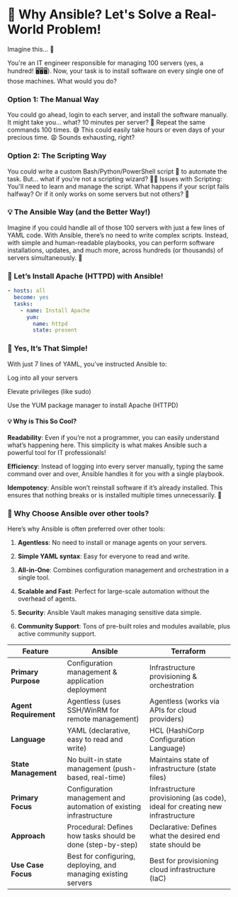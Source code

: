 # 🌟 Why Ansible? Let's Solve a Real-World Problem!
Imagine this... 💭

You're an IT engineer responsible for managing 100 servers (yes, a hundred! 🖥️🖥️🖥️). Now, your task is to install software on every single one of those machines. What would you do?

### Option 1: The Manual Way

You could go ahead, login to each server, and install the software manually. It might take you... what? 10 minutes per server?
🔄 Repeat the same commands 100 times. 😅
This could easily take hours or even days of your precious time. 😩
Sounds exhausting, right?

### Option 2: The Scripting Way

You could write a custom Bash/Python/PowerShell script 📝 to automate the task.
But... what if you're not a scripting wizard? 🧙‍♂️
Issues with Scripting:
You'll need to learn and manage the script.
What happens if your script fails halfway? Or if it only works on some servers but not others? 🤯
### 💡 The Ansible Way (and the Better Way!)

Imagine if you could handle all of those 100 servers with just a few lines of YAML code.
With Ansible, there’s no need to write complex scripts. Instead, with simple and human-readable playbooks, you can perform software installations, updates, and much more, across hundreds (or thousands) of servers simultaneously. 🚀

### 🚀 Let’s Install Apache (HTTPD) with Ansible!

```yaml
- hosts: all
  become: yes
  tasks:
    - name: Install Apache
      yum:
        name: httpd
        state: present
```

### 🌟 Yes, It’s That Simple!
With just 7 lines of YAML, you’ve instructed Ansible to:

Log into all your servers

Elevate privileges (like sudo)

Use the YUM package manager to install Apache (HTTPD)

#### 💡 Why is This So Cool?
**Readability**: Even if you’re not a programmer, you can easily understand what’s happening here. This simplicity is what makes Ansible such a powerful tool for IT professionals!

**Efficiency**: Instead of logging into every server manually, typing the same command over and over, Ansible handles it for you with a single playbook. 

**Idempotency**: Ansible won’t reinstall software if it’s already installed. This ensures that nothing breaks or is installed multiple times unnecessarily. 🔄

### 🎯 Why Choose Ansible over other tools?
Here’s why Ansible is often preferred over other tools:

1. **Agentless**: No need to install or manage agents on your servers.

2. **Simple YAML syntax**: Easy for everyone to read and write.

3. **All-in-One**: Combines configuration management and orchestration in a single tool.

4. **Scalable and Fast**: Perfect for large-scale automation without the overhead of agents.

5. **Security**: Ansible Vault makes managing sensitive data simple.

6. **Community Support**: Tons of pre-built roles and modules available, plus active community support.

| **Feature**            | **Ansible**                                         | **Terraform**                                    |
|------------------------|----------------------------------------------------|--------------------------------------------------|
| **Primary Purpose**     | Configuration management & application deployment  | Infrastructure provisioning & orchestration      |
| **Agent Requirement**   | Agentless (uses SSH/WinRM for remote management)    | Agentless (works via APIs for cloud providers)    |
| **Language**            | YAML (declarative, easy to read and write)         | HCL (HashiCorp Configuration Language)            |
| **State Management**    | No built-in state management (push-based, real-time) | Maintains state of infrastructure (state files)  |
| **Primary Focus**       | Configuration management and automation of existing infrastructure | Infrastructure provisioning (as code), ideal for creating new infrastructure|
| **Approach**            | Procedural: Defines how tasks should be done (step-by-step) | Declarative: Defines what the desired end state should be |
| **Use Case Focus**      | Best for configuring, deploying, and managing existing servers | Best for provisioning cloud infrastructure (IaC) |

